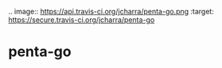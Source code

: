 .. image:: https://api.travis-ci.org/jcharra/penta-go.png
    :target: https://secure.travis-ci.org/jcharra/penta-go

# penta-go
